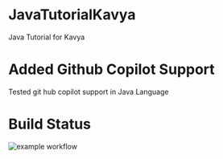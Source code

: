 # JavaTutorialKavya
Java Tutorial for Kavya

# Added Github Copilot Support
Tested git hub copilot support in Java Language

# Build Status
![example workflow](https://github.com/susnitdgp/JavaTutorialKavya/actions/workflows/maven.yml/badge.svg)
